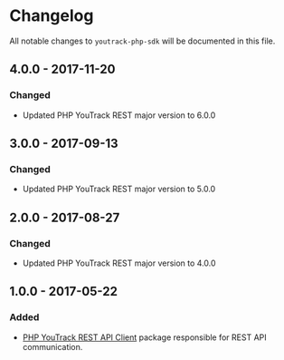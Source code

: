 # Changelog

All notable changes to `youtrack-php-sdk` will be documented in this file.

## 4.0.0 - 2017-11-20

### Changed

- Updated PHP YouTrack REST major version to 6.0.0

## 3.0.0 - 2017-09-13

### Changed

- Updated PHP YouTrack REST major version to 5.0.0

## 2.0.0 - 2017-08-27

### Changed

- Updated PHP YouTrack REST major version to 4.0.0

## 1.0.0 - 2017-05-22

### Added

- [PHP YouTrack REST API Client](https://github.com/cybercog/youtrack-rest-php) package responsible for REST API communication.
